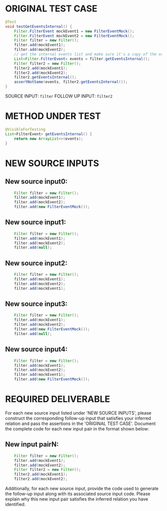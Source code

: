 # ORIGINAL TEST CASE
```java
@Test
void testGetEventsInternal() {
    Filter.FilterEvent mockEvent1 = new FilterEventMock();
    Filter.FilterEvent mockEvent2 = new FilterEventMock();
    Filter filter = new Filter();
    filter.add(mockEvent1);
    filter.add(mockEvent2);
    // get the internal events list and make sure it's a copy of the original list
    List<Filter.FilterEvent> events = filter.getEventsInternal();
    Filter filter2 = new Filter();
    filter2.add(mockEvent1);
    filter2.add(mockEvent2);
    filter2.getEventsInternal();
    assertNotSame(events, filter2.getEventsInternal());
}

```
SOURCE INPUT: `filter`
FOLLOW UP INPUT: `filter2`


# METHOD UNDER TEST
```java
@VisibleForTesting
List<FilterEvent> getEventsInternal() {
    return new ArrayList<>(events);
}

```


# NEW SOURCE INPUTS
## New source input0:
```java
    Filter filter = new Filter();
    filter.add(mockEvent1);
    filter.add(mockEvent2);
    filter.add(new FilterEventMock());
```

## New source input1:
```java
    Filter filter = new Filter();
    filter.add(mockEvent1);
    filter.add(mockEvent2);
    filter.add(null);
```

## New source input2:
```java
    Filter filter = new Filter();
    filter.add(mockEvent1);
    filter.add(mockEvent2);
    filter.add(mockEvent1);
```

## New source input3:
```java
    Filter filter = new Filter();
    filter.add(mockEvent1);
    filter.add(mockEvent2);
    filter.add(new FilterEventMock());
    filter.add(null);
```

## New source input4:
```java
    Filter filter = new Filter();
    filter.add(mockEvent1);
    filter.add(mockEvent2);
    filter.add(mockEvent1);
    filter.add(new FilterEventMock());
```



# REQUIRED DELIVERABLE
For each new source input listed under 'NEW SOURCE INPUTS', please construct the corresponding follow-up input that satisfies your inferred relation and pass the assertions in the 'ORIGINAL TEST CASE'. Document the complete code for each new input pair in the format shown below:
## New input pairN:
```java
    Filter filter = new Filter();
    filter.add(mockEvent1);
    filter.add(mockEvent2);
    Filter filter2 = new Filter();
    filter2.add(mockEvent1);
    filter2.add(mockEvent2);
```

Additionally, for each new source input, provide the code used to generate the follow-up input along with its associated source input code. Please explain why this new input pair satisfies the inferred relation you have identified.